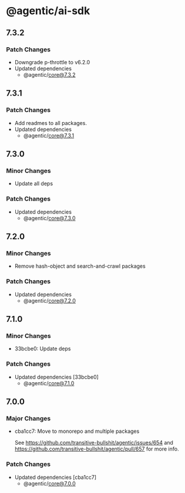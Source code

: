 # @agentic/ai-sdk

## 7.3.2

### Patch Changes

- Downgrade p-throttle to v6.2.0
- Updated dependencies
  - @agentic/core@7.3.2

## 7.3.1

### Patch Changes

- Add readmes to all packages.
- Updated dependencies
  - @agentic/core@7.3.1

## 7.3.0

### Minor Changes

- Update all deps

### Patch Changes

- Updated dependencies
  - @agentic/core@7.3.0

## 7.2.0

### Minor Changes

- Remove hash-object and search-and-crawl packages

### Patch Changes

- Updated dependencies
  - @agentic/core@7.2.0

## 7.1.0

### Minor Changes

- 33bcbe0: Update deps

### Patch Changes

- Updated dependencies [33bcbe0]
  - @agentic/core@7.1.0

## 7.0.0

### Major Changes

- cba1cc7: Move to monorepo and multiple packages

  See https://github.com/transitive-bullshit/agentic/issues/654 and https://github.com/transitive-bullshit/agentic/pull/657 for more info.

### Patch Changes

- Updated dependencies [cba1cc7]
  - @agentic/core@7.0.0
